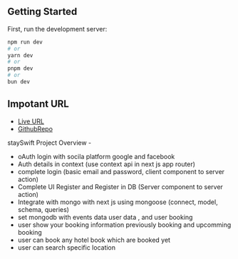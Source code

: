 
## Getting Started

First, run the development server:

```bash
npm run dev
# or
yarn dev
# or
pnpm dev
# or
bun dev
```




## Impotant URL



- [Live URL](https://stay-swfit-6f9ypep2p-md-muktadir-nayems-projects.vercel.app/) 
- [GithubRepo](https://github.com/Muktadirnayem66/staySwfit.git) 


staySwift Project Overview - 
- oAuth login with socila platform google and facebook 
- Auth details in context (use context api in next js app router)
- complete login (basic email and password, client component to server action)
- Complete UI Register and Register in DB (Server component to server action)
- Integrate with mongo with next js using mongoose (connect, model, schema, queries)
- set mongodb with events data user data , and user booking
- user show your booking information previously booking and upcomming booking 
- user can book any hotel book which are booked yet 
- user can search specific location

